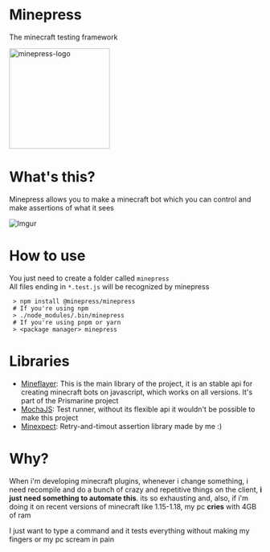 # Minepress
The minecraft testing framework

<img 
 alt="minepress-logo" 
 src="https://user-images.githubusercontent.com/92828847/182001652-9cef6a3c-0d89-4d71-8a3f-7683e43efcf2.png" 
 width="200"
/>

# What's this?
Minepress allows you to make a minecraft bot which you can control
and make assertions of what it sees

![Imgur](https://i.imgur.com/3nd2ASc.png)

# How to use
You just need to create a folder called `minepress`  
All files ending in `*.test.js` will be recognized by minepress
```console
 > npm install @minepress/minepress
 # If you're using npm
 > ./node_modules/.bin/minepress
 # If you're using pnpm or yarn
 > <package manager> minepress 
```
# Libraries
 - [Mineflayer](https://github.com/PrismarineJS/mineflayer): This is the main library of the project, it is an stable api for creating minecraft bots on javascript, which works on all versions. It's part of the Prismarine project
 - [MochaJS](https://github.com/mochajs/mocha): Test runner, without its flexible api it wouldn't be possible to make this project
 - [Minexpect](https://github.com/Mineqress/minexpect): Retry-and-timout assertion library made by me :)
# Why?
When i'm developing minecraft plugins, whenever i change something, i need recompile and do a bunch of crazy and repetitive things on the client, **i just need something to automate this**. its so exhausting and, also, if i'm doing it on recent versions of minecraft like 1.15-1.18, my pc **cries** with 4GB of ram

I just want to type a command and it tests everything without making my fingers or my pc scream in pain
